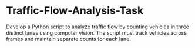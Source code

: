 # Traffic-Flow-Analysis-Task
Develop a Python script to analyze traffic flow by counting vehicles in three distinct lanes using  computer vision. The script must track vehicles across frames and maintain separate counts for  each lane. 
